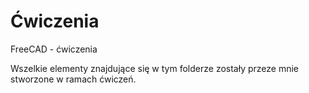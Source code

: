 # Ćwiczenia
FreeCAD - ćwiczenia

Wszelkie elementy znajdujące się w tym folderze zostały przeze mnie stworzone w ramach ćwiczeń. 
